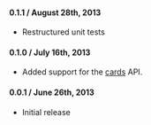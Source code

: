 #### 0.1.1 / August 28th, 2013

* Restructured unit tests


#### 0.1.0 / July 16th, 2013

* Added support for the [cards](https://stripe.com/docs/api#cards) API.


#### 0.0.1 / June 26th, 2013

* Initial release

